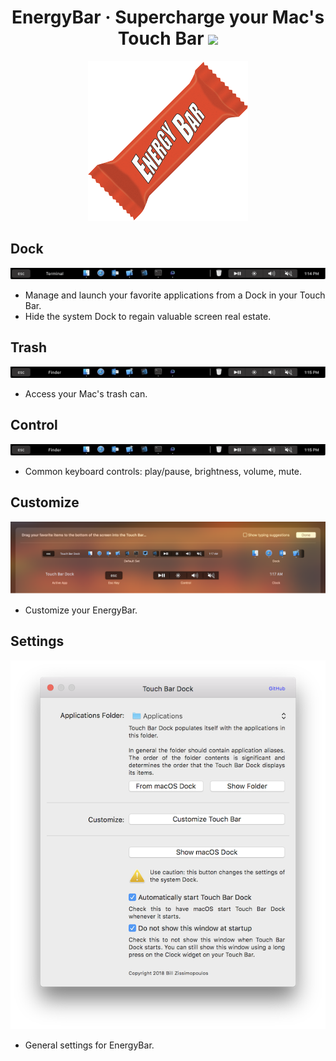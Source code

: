 <h1 align="center">
    EnergyBar &middot; Supercharge your Mac's Touch Bar
    <a href="https://github.com/billziss-gh/EnergyBar/releases">
        <img src="https://img.shields.io/github/release/billziss-gh/EnergyBar/all.svg?label=download"/>
    </a>
</h1>

<p align="center">
    <img src="rsc/Assets.xcassets/AppIcon.appiconset/EnergyBar_256.png"/>
</p>

## Dock
![Dock](doc/Dock.gif)

- Manage and launch your favorite applications from a Dock in your Touch Bar.
- Hide the system Dock to regain valuable screen real estate.

## Trash

![Trash](doc/Trash.gif)

- Access your Mac's trash can.

## Control

![Control](doc/Control.gif)

- Common keyboard controls: play/pause, brightness, volume, mute.

## Customize

![Customize](doc/Customize.png)

- Customize your EnergyBar.

## Settings

![Settings](doc/Settings.png)

- General settings for EnergyBar.
